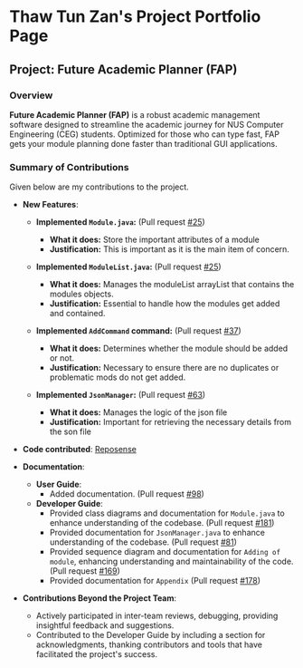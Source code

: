 # Thaw Tun Zan's Project Portfolio Page

## Project: Future Academic Planner (FAP)

### Overview

**Future Academic Planner (FAP)** is a robust academic management software designed to streamline the academic journey
for NUS Computer Engineering (CEG) students. Optimized for those who can type fast, FAP gets your module planning done
faster than traditional GUI applications.


### Summary of Contributions

Given below are my contributions to the project.

- **New Features**:
    - **Implemented `Module.java`:** (Pull request [#25](https://github.com/AY2324S2-CS2113-W14-3/tp/pull/25))
        - **What it does:** Store the important attributes of a module
        - **Justification:** This is important as it is the main item of concern.
       
    - **Implemented `ModuleList.java`:** (Pull request [#25](https://github.com/AY2324S2-CS2113-W14-3/tp/pull/25))
        - **What it does:** Manages the moduleList arrayList that contains the modules objects.
        - **Justification:** Essential to handle how the modules get added and contained.

    - **Implemented `AddCommand` command:**
      (Pull request [#37](https://github.com/AY2324S2-CS2113-W14-3/tp/pull/37))
        - **What it does:** Determines whether the module should be added or not.
        - **Justification:** Necessary to ensure there are no duplicates or problematic mods do not get added.

    - **Implemented `JsonManager`:**
      (Pull request [#63](https://github.com/AY2324S2-CS2113-W14-3/tp/pull/63))
        - **What it does:** Manages the logic of the json file
        - **Justification:** Important for retrieving the necessary details from the son file

- **Code contributed**: [Reposense](https://nus-cs2113-ay2324s2.github.io/tp-dashboard/?search=Thaw&breakdown=true&sort=groupTitle%20dsc&sortWithin=title&since=2024-02-23&timeframe=commit&mergegroup=&groupSelect=groupByRepos&checkedFileTypes=docs~functional-code~test-code~other)


- **Documentation**:
    - **User Guide**:
        - Added documentation.
          (Pull request [#98](https://github.com/AY2324S2-CS2113-W14-3/tp/pull/98))
    - **Developer Guide**:
        - Provided class diagrams and documentation for `Module.java` to enhance understanding of the codebase.
          (Pull request [#181](https://github.com/AY2324S2-CS2113-W14-3/tp/pull/181))
        - Provided documentation for `JsonManager.java` to enhance understanding of the codebase.
          (Pull request [#81](https://github.com/AY2324S2-CS2113-W14-3/tp/pull/81))
        - Provided sequence diagram and documentation for `Adding of module`, enhancing understanding and
          maintainability of the code.
          (Pull request [#169](https://github.com/AY2324S2-CS2113-W14-3/tp/pull/169))
        - Provided documentation for `Appendix` (Pull request [#178](https://github.com/AY2324S2-CS2113-W14-3/tp/pull/178))

    
- **Contributions Beyond the Project Team**:
    - Actively participated in inter-team reviews, debugging, providing insightful feedback and suggestions.
    - Contributed to the Developer Guide by including a section for acknowledgments, thanking contributors and tools
      that have facilitated the project's success.

    
